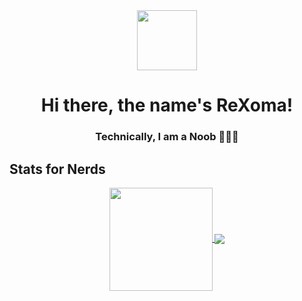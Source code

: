 <div align="center">
  <a alt="icon" href="https://Rexoma.me">
    <img align="center" src="https://telegra.ph/file/b39f80f25efbd3a7d36d4.jpg" width="96" />
  </a>
  <h1>Hi there, the name's ReXoma!</h1>
  <h3>Technically, I am a Noob 🧙🏾‍♂️</h3>
  
</div>


## Stats for Nerds


<!-- Credit: https://github.com/Rexoma/github-readme-stats -->
<div align="center">
<a href="https://github.com/Rexoma/github-readme-stats">
  <img align="center" height="165" src="https://github-readme-stats.vercel.app/api?username=Rexoma&count_private=true&show_icons=true&include_all_commits=true&theme=dracula" />
</a>
<a href="https://github.com/Rexoma/github-readme-stats">
  <img align="center" src="https://github-readme-stats.vercel.app/api/top-langs/?username=Rexoma&layout=compact&langs_count=6&theme=dracula" />
</a>
</div>
